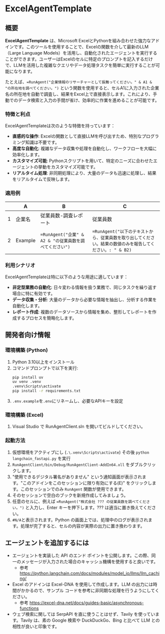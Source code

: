 # ExcelAgentTemplate

## 概要

**ExcelAgentTemplate** は、Microsoft ExcelとPythonを組み合わせた強力なアドインです。このツールを使用することで、Excelの関数を介して最新のLLM（Large Language Models）を活用し、自動化されたエージェントを実行することができます。ユーザーはExcelのセルに特定のプロンプトを記入するだけで、LLMを活用した複雑なクエリやデータ処理タスクを簡単に実行することが可能になります。

たとえば、`=RunAgent("企業情報のリサーチャーとして振舞ってください。" & A1 & "の所在地を調べてください。")` という関数を使用すると、セルA1に入力された企業名の所在地を自動で調査し、結果をExcel上で直接表示します。これにより、手動でのデータ検索と入力の手間が省け、効率的に作業を進めることが可能です。

### 特徴と利点

ExcelAgentTemplateは次のような特徴を持っています：

- **直感的な操作**: Excelの関数として直接LLMを呼び出すため、特別なプログラミング知識は不要です。
- **高度な自動化**: 複雑なデータ収集や処理を自動化し、ワークフローを大幅に効率化します。
- **カスタマイズ可能**: Pythonスクリプトを用いて、特定のニーズに合わせたエージェントの挙動をカスタマイズ可能です。
- **リアルタイム処理**: 非同期処理により、大量のデータも迅速に処理し、結果をリアルタイムで反映します。

### 適用例

|     | A        | B                                                                  | C                                                                                                                              |
| --- | -------- | ------------------------------------------------------------------ | ------------------------------------------------------------------------------------------------------------------------------ |
| 1   | 企業名   | 従業員数-調査レポート                                             | 従業員数                                                                                                                       |
| 2   | Example  | `=RunAgent("企業" & A2 & "の従業員数を調べてください")`           | `=RunAgent("以下のテキストから、従業員数を取り出してください。結果の数値のみを報告してください。: " & B2)`                  |

### 利用シナリオ

ExcelAgentTemplateは特に以下のような用途に適しています：

- **非定型業務の自動化**: 日々変わる情報を扱う業務で、同じタスクを繰り返す場合に特に有効です。
- **データ収集・分析**: 大量のデータから必要な情報を抽出し、分析する作業を自動化します。
- **レポート作成**: 複数のデータソースから情報を集め、整形してレポートを作成するプロセスを簡略化します。

## 開発者向け情報

### 環境構築 (Python)

1. Python 3.10以上をインストール
2. コマンドプロンプトで以下を実行:
   ```bash
   pip install uv
   uv venv .venv
   .venv\Scripts\activate
   pip install -r requirements.txt
   ```
3. `.env.example`を`.env`にリネームし、必要なAPIキーを設定

### 環境構築 (Excel)

1. Visual Studio で RunAgentClient.sln を開いてビルドしてください。

### 起動方法

1. 仮想環境をアクティブにし (`.\.venv\Scripts\activate`) その後 `python langchain_fastapi.py` を実行
2. `RunAgentClient/bin/Debug/RunAgentClient-AddIn64.xll` をダブルクリックします。
3. "使用できるデジタル署名がありません" という通知画面が表示されます。"このアドインをこのセッションに限り有効にする(E)" をクリックします。このセッションでのみ `RunAgent` 関数が使用できます。
4. そのセッションで空白のブックを新規作成してみましょう。
5. 任意のセルに、例えば `=RunAgent("株式会社 ??? の従業員数を調べてください。")` と入力し、Enter キーを押下します。??? は適当に置き換えてください。
6. `#N/A`と表示されます。Python の画面上では、処理中のログが表示されます。処理が完了すると、セルの内容が実際の出力に置き換わります。

## エージェントを追加するには

- エージェントを実装した API のエンド ポイントを公開します。この際、同一のメッセージが入力された場合のキャッシュ機構を使用すると良いです。
	- 参考 https://python.langchain.com/docs/modules/model_io/llms/llm_caching/
- Excel のアドインは Excel-DNA を使用して作成します。LLM の出力には時間がかかるので、サンプル コードを参考に非同期な処理を行うようにしてください。
	- 参考 https://excel-dna.net/docs/guides-basic/asynchronous-functions
- ウェブ検索に関しては SerpAPI を直に使うことはせず、Tavily を使っています。Tavily は、素の Google 検索や DuckDuckGo、Bing と比べて LLM との相性が良いと印象です。
